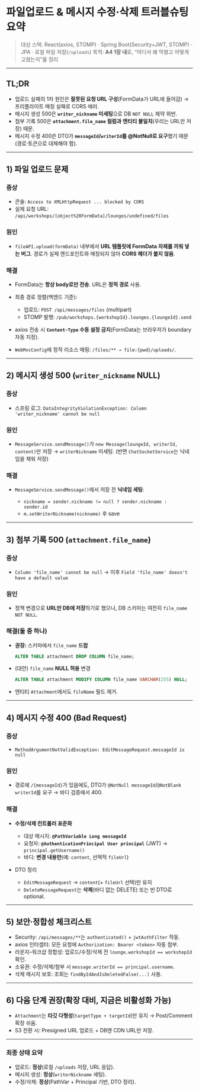 # 파일업로드 & 메시지 수정·삭제 트러블슈팅 요약

> 대상 스택: React(axios, STOMP) · Spring Boot(Security+JWT, STOMP) · JPA · 로컬 파일 저장(`/uploads`)
> 목적: **A4 1장 내**로, “어디서 왜 막혔고 어떻게 고쳤는지”를 정리

---

## TL;DR

* 업로드 실패의 1차 원인은 **잘못된 요청 URL 구성**(FormData가 URL에 들어감) → 프리플라이트 매칭 실패로 CORS 에러.
* 메시지 생성 500은 **`writer_nickname` 미세팅**으로 DB `NOT NULL` 제약 위반.
* 첨부 기록 500은 **`attachment.file_name` 컬럼과 엔티티 불일치**(우리는 URL만 저장) 때문.
* 메시지 수정 400은 DTO가 **`messageId`/`writerId`를 @NotNull로 요구**했기 때문(경로·토큰으로 대체해야 함).

---

## 1) 파일 업로드 문제

### 증상

* 콘솔: `Access to XMLHttpRequest ... blocked by CORS`
* 실제 요청 URL: `/api/workshops/[object%20FormData]/lounges/undefined/files`

### 원인

* `fileAPI.upload(formData)` 내부에서 **URL 템플릿에 FormData 자체를 끼워 넣는 버그**.
  경로가 실제 엔드포인트와 매칭되지 않아 **CORS 헤더가 붙지 않음**.

### 해결

* FormData는 **항상 body로만 전송**. URL은 **정적 경로** 사용.
* 최종 경로 정렬(백엔드 기준):

  * 업로드: `POST /api/messages/files` (multipart)
  * STOMP 발행: `/pub/workshops.{workshopId}.lounges.{loungeId}.send`
* axios 전송 시 **`Content-Type` 수동 설정 금지**(FormData는 브라우저가 boundary 자동 지정).
* `WebMvcConfig`에 정적 리소스 매핑: `/files/** → file:{pwd}/uploads/`.

---

## 2) 메시지 생성 500 (`writer_nickname` NULL)

### 증상

* 스프링 로그: `DataIntegrityViolationException: Column 'writer_nickname' cannot be null`

### 원인

* `MessageService.sendMessage()`가 `new Message(loungeId, writerId, content)`만 저장 → `writerNickname` 미세팅.
  (반면 `ChatSocketService`는 닉네임을 채워 저장)

### 해결

* `MessageService.sendMessage()`에서 저장 전 **닉네임 세팅**:

  * `nickname = sender.nickname != null ? sender.nickname : sender.id`
  * `m.setWriterNickname(nickname)` 후 save

---

## 3) 첨부 기록 500 (`attachment.file_name`)

### 증상

* `Column 'file_name' cannot be null` → 이후 `Field 'file_name' doesn't have a default value`

### 원인

* 정책 변경으로 **URL만 DB에 저장**하기로 했으나, DB 스키마는 여전히 `file_name NOT NULL`.

### 해결(둘 중 하나)

* **권장:** 스키마에서 `file_name` **드랍**

  ```sql
  ALTER TABLE attachment DROP COLUMN file_name;
  ```
* (대안) `file_name` **NULL 허용** 변경

  ```sql
  ALTER TABLE attachment MODIFY COLUMN file_name VARCHAR(255) NULL;
  ```
* 엔티티 `Attachment`에서도 `fileName` 필드 제거.

---

## 4) 메시지 수정 400 (Bad Request)

### 증상

* `MethodArgumentNotValidException: EditMessageRequest.messageId is null`

### 원인

* 경로에 `/{messageId}`가 있음에도, DTO가 `@NotNull messageId`/`@NotBlank writerId`를 요구 → 바디 검증에서 400.

### 해결

* **수정/삭제 컨트롤러 표준화**

  * 대상 메시지: **`@PathVariable Long messageId`**
  * 요청자: **`@AuthenticationPrincipal User principal`** (JWT) → `principal.getUsername()`
  * 바디: **변경 내용만**(예: `content`, 선택적 `fileUrl`)
* DTO 정리

  * `EditMessageRequest` → `content`(+ `fileUrl` 선택)만 유지
  * `DeleteMessageRequest`는 **삭제**(바디 없는 DELETE) 또는 빈 DTO로 optional.

---

## 5) 보안·정합성 체크리스트

* Security: `/api/messages/**`는 `authenticated()` + `jwtAuthFilter` 작동.
* axios 인터셉터: 모든 요청에 `Authorization: Bearer <token>` 자동 첨부.
* 라운지–워크샵 정합성: 업로드/수정/삭제 전 `lounge.workshopId == workshopId` 확인.
* 소유권: 수정/삭제/첨부 시 `message.writerId == principal.username`.
* 삭제 메시지 보호: 조회는 `findByIdAndIsDeletedFalse(...)` 사용.

---

## 6) 다음 단계 권장(확장 대비, 지금은 비활성화 가능)

* `Attachment`는 **타깃 다형성**(`targetType + targetId`)만 유지 → Post/Comment 확장 쉬움.
* S3 전환 시: Presigned URL 업로드 + DB엔 CDN URL만 저장.

---

### 최종 상태 요약

* 업로드: **정상**(로컬 `/uploads` 저장, URL 응답).
* 메시지 생성: **정상**(`writerNickname` 세팅).
* 수정/삭제: **정상**(PathVar + Principal 기반, DTO 정리).
